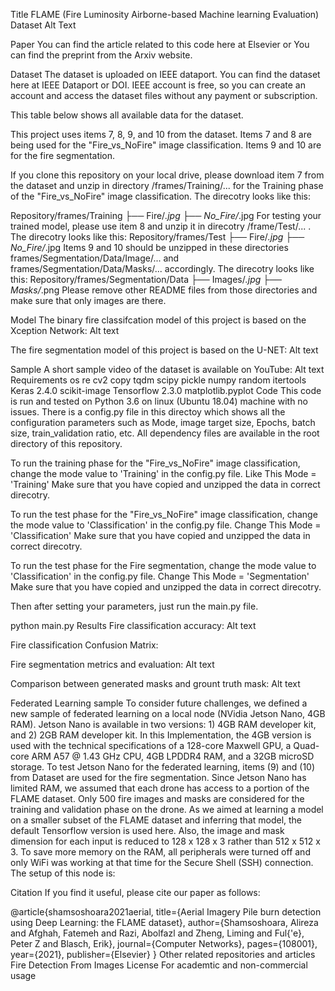 Title
FLAME (Fire Luminosity Airborne-based Machine learning Evaluation) Dataset
Alt Text

Paper
You can find the article related to this code here at Elsevier or
You can find the preprint from the Arxiv website.

Dataset
The dataset is uploaded on IEEE dataport. You can find the dataset here at IEEE Dataport or DOI. IEEE account is free, so you can create an account and access the dataset files without any payment or subscription.

This table below shows all available data for the dataset.

This project uses items 7, 8, 9, and 10 from the dataset. Items 7 and 8 are being used for the "Fire_vs_NoFire" image classification. Items 9 and 10 are for the fire segmentation.

If you clone this repository on your local drive, please download item 7 from the dataset and unzip in directory /frames/Training/... for the Training phase of the "Fire_vs_NoFire" image classification. The direcotry looks like this:

Repository/frames/Training
                    ├── Fire/*.jpg
                    ├── No_Fire/*.jpg
For testing your trained model, please use item 8 and unzip it in direcotry /frame/Test/... . The direcotry looks like this:
Repository/frames/Test
                    ├── Fire/*.jpg
                    ├── No_Fire/*.jpg
Items 9 and 10 should be unzipped in these directories frames/Segmentation/Data/Image/... and frames/Segmentation/Data/Masks/... accordingly. The direcotry looks like this:
Repository/frames/Segmentation/Data
                                ├── Images/*.jpg
                                ├── Masks/*.png
Please remove other README files from those directories and make sure that only images are there.


Model
The binary fire classifcation model of this project is based on the Xception Network:
Alt text


The fire segmentation model of this project is based on the U-NET:
Alt text

Sample
A short sample video of the dataset is available on YouTube: Alt text
Requirements
os
re
cv2
copy
tqdm
scipy
pickle
numpy
random
itertools
Keras 2.4.0
scikit-image
Tensorflow 2.3.0
matplotlib.pyplot
Code
This code is run and tested on Python 3.6 on linux (Ubuntu 18.04) machine with no issues. There is a config.py file in this directoy which shows all the configuration parameters such as Mode, image target size, Epochs, batch size, train_validation ratio, etc. All dependency files are available in the root directory of this repository.

To run the training phase for the "Fire_vs_NoFire" image classification, change the mode value to 'Training' in the config.py file. Like This
Mode = 'Training'
Make sure that you have copied and unzipped the data in correct direcotry.

To run the test phase for the "Fire_vs_NoFire" image classification, change the mode value to 'Classification' in the config.py file. Change This
Mode = 'Classification'
Make sure that you have copied and unzipped the data in correct direcotry.

To run the test phase for the Fire segmentation, change the mode value to 'Classification' in the config.py file. Change This
Mode = 'Segmentation'
Make sure that you have copied and unzipped the data in correct direcotry.

Then after setting your parameters, just run the main.py file.

python main.py
Results
Fire classification accuracy:
Alt text

Fire classification Confusion Matrix:


Fire segmentation metrics and evaluation:
Alt text

Comparison between generated masks and grount truth mask:
Alt text

Federated Learning sample
To consider future challenges, we defined a new sample of federated learning on a local node (NVidia Jetson Nano, 4GB RAM). Jetson Nano is available in two versions: 1) 4GB RAM developer kit, and 2) 2GB RAM developer kit. In this Implementation, the 4GB version is used with the technical specifications of a 128-core Maxwell GPU, a Quad-core ARM A57 @ 1.43 GHz CPU, 4GB LPDDR4 RAM, and a 32GB microSD storage. To test Jetson Nano for the federated learning, items (9) and (10) from Dataset are used for the fire segmentation. Since Jetson Nano has limited RAM, we assumed that each drone has access to a portion of the FLAME dataset. Only 500 fire images and masks are considered for the training and validation phase on the drone. As we aimed at learning a model on a smaller subset of the FLAME dataset and inferring that model, the default Tensorflow version is used here. Also, the image and mask dimension for each input is reduced to 128 x 128 x 3 rather than 512 x 512 x 3. To save more memory on the RAM, all peripherals were turned off and only WiFi was working at that time for the Secure Shell (SSH) connection. The setup of this node is:


Citation
If you find it useful, please cite our paper as follows:

@article{shamsoshoara2021aerial,
  title={Aerial Imagery Pile burn detection using Deep Learning: the FLAME dataset},
  author={Shamsoshoara, Alireza and Afghah, Fatemeh and Razi, Abolfazl and Zheng, Liming and Ful{\'e}, Peter Z and Blasch, Erik},
  journal={Computer Networks},
  pages={108001},
  year={2021},
  publisher={Elsevier}
}
Other related repositories and articles
Fire Detection From Images
License
For academtic and non-commercial usage
